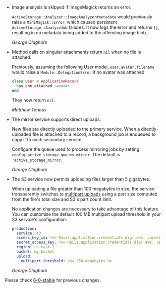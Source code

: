 *  Image analysis is skipped if ImageMagick returns an error.

   `ActiveStorage::Analyzer::ImageAnalyzer#metadata` would previously raise a
   `MiniMagick::Error`, which caused persistent `ActiveStorage::AnalyzeJob`
   failures. It now logs the error and returns `{}`, resulting in no metadata
   being added to the offending image blob.

   *George Claghorn*

*  Method calls on singular attachments return `nil` when no file is attached.

   Previously, assuming the following User model, `user.avatar.filename` would
   raise a `Module::DelegationError` if no avatar was attached:

   ```ruby
   class User < ApplicationRecord
     has_one_attached :avatar
   end
   ```

   They now return `nil`.

   *Matthew Tanous*

*  The mirror service supports direct uploads.

   New files are directly uploaded to the primary service. When a
   directly-uploaded file is attached to a record, a background job is enqueued
   to copy it to each secondary service.

   Configure the queue used to process mirroring jobs by setting
   `config.active_storage.queues.mirror`. The default is `:active_storage_mirror`.

   *George Claghorn*

*  The S3 service now permits uploading files larger than 5 gigabytes.

   When uploading a file greater than 100 megabytes in size, the service
   transparently switches to [multipart uploads](https://docs.aws.amazon.com/AmazonS3/latest/dev/mpuoverview.html)
   using a part size computed from the file's total size and S3's part count limit.

   No application changes are necessary to take advantage of this feature. You
   can customize the default 100 MB multipart upload threshold in your S3
   service's configuration:

   ```yaml
   production:
     service: s3
     access_key_id: <%= Rails.application.credentials.dig(:aws, :access_key_id) %>
     secret_access_key: <%= Rails.application.credentials.dig(:aws, :secret_access_key) %>
     region: us-east-1
     bucket: my-bucket
     upload:
       multipart_threshold: <%= 250.megabytes %>
   ```

   *George Claghorn*

Please check [6-0-stable](https://github.com/rails/rails/blob/6-0-stable/activestorage/CHANGELOG.md) for previous changes.
